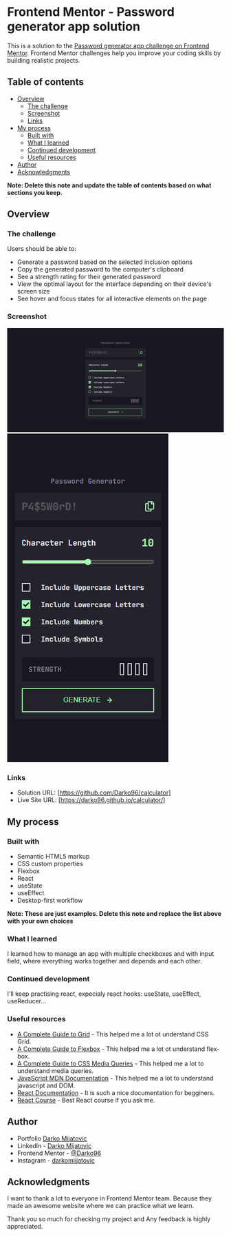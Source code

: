# Frontend Mentor - Password generator app solution

This is a solution to the [Password generator app challenge on Frontend Mentor](https://www.frontendmentor.io/challenges/password-generator-app-Mr8CLycqjh). Frontend Mentor challenges help you improve your coding skills by building realistic projects.

## Table of contents

- [Overview](#overview)
  - [The challenge](#the-challenge)
  - [Screenshot](#screenshot)
  - [Links](#links)
- [My process](#my-process)
  - [Built with](#built-with)
  - [What I learned](#what-i-learned)
  - [Continued development](#continued-development)
  - [Useful resources](#useful-resources)
- [Author](#author)
- [Acknowledgments](#acknowledgments)

**Note: Delete this note and update the table of contents based on what sections you keep.**

## Overview

### The challenge

Users should be able to:

- Generate a password based on the selected inclusion options
- Copy the generated password to the computer's clipboard
- See a strength rating for their generated password
- View the optimal layout for the interface depending on their device's screen size
- See hover and focus states for all interactive elements on the page

### Screenshot

![](assets/screenshots/screenshot-1.png)
![](assets/screenshots/screenshot-2.png)

### Links

- Solution URL: [https://github.com/Darko96/calculator]
- Live Site URL: [https://darko96.github.io/calculator/]

## My process

### Built with

- Semantic HTML5 markup
- CSS custom properties
- Flexbox
- React
- useState
- useEffect
- Desktop-first workflow

**Note: These are just examples. Delete this note and replace the list above with your own choices**

### What I learned

I learned how to manage an app with multiple checkboxes and with input field, where everything works together and depends and each other.

### Continued development

I'll keep practising react, expecialy react hooks: useState, useEffect, useReducer...

### Useful resources

- [A Complete Guide to Grid](https://css-tricks.com/snippets/css/complete-guide-grid/) - This helped me a lot ot understand CSS Grid.
- [A Complete Guide to Flexbox](https://css-tricks.com/snippets/css/a-guide-to-flexbox/) - This helped me a lot ot understand flex-box.
- [A Complete Guide to CSS Media Queries](https://css-tricks.com/a-complete-guide-to-css-media-queries/) - This helped me a lot to understand media queries.
- [JavaScript MDN Documentation](https://developer.mozilla.org/en-US/docs/Web/JavaScript) - This helped me a lot to understand javascript and DOM.
- [React Documentation](https://react.dev/learn) - It is such a nice documentation for begginers.
- [React Course](https://www.udemy.com/course/the-ultimate-react-course/) - Best React course if you ask me.

## Author

- Portfolio [Darko Mijatovic](https://darko96.github.io/portfolio/)
- LinkedIn - [Darko Mijatovic](https://www.linkedin.com/in/darko-mijatovic-512384231/)
- Frontend Mentor - [@Darko96](https://www.frontendmentor.io/profile/Darko96)
- Instagram - [darkomiijatovic](https://www.instagram.com/darkomiijatovic/)

## Acknowledgments

I want to thank a lot to everyone in Frontend Mentor team. Because they made an awesome website where we can practice what we learn.

Thank you so much for checking my project and Any feedback is highly appreciated.
